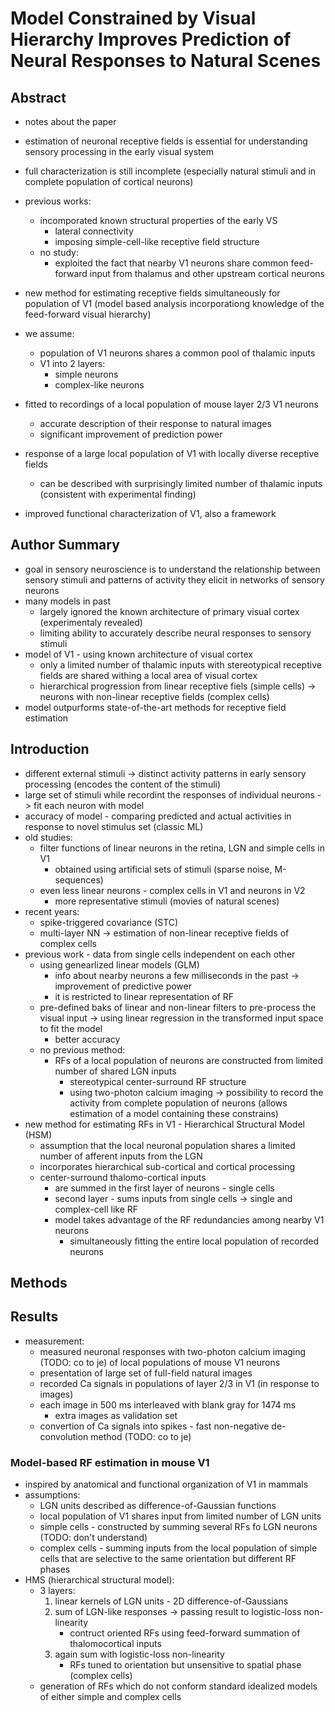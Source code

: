 # Model Constrained by Visual Hierarchy Improves Prediction of Neural Responses to Natural Scenes

## Abstract
- notes about the paper

- estimation of neuronal receptive fields is essential for understanding sensory
processing in the early visual system
- full characterization is still incomplete (especially natural stimuli and in 
complete population of cortical neurons)
- previous works:
    * incomporated known structural properties of the early VS
        - lateral connectivity
        - imposing simple-cell-like receptive field structure
    * no study:
        - exploited the fact that nearby V1 neurons share common feed-forward 
        input from thalamus and other upstream cortical neurons
- new method for estimating receptive fields simultaneously for population of V1 
(model based analysis incorporationg knowledge of the feed-forward visual hierarchy)
- we assume:
    * population of V1 neurons shares a common pool of thalamic inputs
    * V1 into 2 layers:
        - simple neurons
        - complex-like neurons
- fitted to recordings of a local population of mouse layer 2/3 V1 neurons
    * accurate description of their response to natural images
    * significant improvement of prediction power
- response of a large local population of V1 with locally diverse receptive fields
    * can be described with surprisingly limited number of thalamic inputs (consistent with experimental finding)
- improved functional characterization of V1, also a framework

## Author Summary
- goal in sensory neuroscience is to understand the relationship between sensory stimuli and patterns of activity they elicit in networks of sensory neurons
- many models in past
    * largely ignored the known architecture of primary visual cortex (experimentaly revealed)
    * limiting ability to accurately describe neural responses to sensory stimuli
- model of V1 - using known architecture of visual cortex
    * only a limited number of thalamic inputs with stereotypical receptive fields are shared withing a local area of visual cortex
    * hierarchical progression from linear receptive fiels (simple cells) 
    -> neurons with non-linear receptive fields (complex cells)
- model outpurforms state-of-the-art methods for receptive field estimation

## Introduction
- different external stimuli -> distinct activity patterns in 
early sensory processing (encodes the content of the stimuli)
- large set of stimuli while recordint the responses of individual neurons -> fit each neuron with model
- accuracy of model - comparing predicted and actual activities in response 
to novel stimulus set (classic ML)
- old studies:
    * filter functions of linear neurons in the retina, LGN and simple cells in V1
        - obtained using artificial sets of stimuli (sparse noise, M-sequences)
    * even less linear neurons - complex cells in V1 and neurons in V2
        - more representative stimuli (movies of natural scenes)
- recent years:
    * spike-triggered covariance (STC)
    * multi-layer NN
    -> estimation of non-linear receptive fields of complex cells
- previous work - data from single cells independent on each other
    * using genearlized linear models (GLM)
        - info about nearby neurons a few milliseconds in the past 
        -> improvement of predictive power
        - it is restricted to linear representation of RF
    * pre-defined baks of linear and non-linear filters to pre-process the 
    visual input -> using linear regression in the transformed input space to fit the model
        - better accuracy
    * no previous method:
        - RFs of a local population of neurons are constructed from limited number of shared LGN inputs
            * stereotypical center-surround RF structure
            * using two-photon calcium imaging -> possibility to record the activity from complete 
            population of neurons (allows estimation of a model containing these constrains)
- new method for estimating RFs in V1 - Hierarchical Structural Model (HSM)
    * assumption that the local neuronal population shares a limited number of afferent 
    inputs from the LGN
    * incorporates hierarchical sub-cortical and cortical processing
    * center-surround thalomo-cortical inputs 
        - are summed in the first layer of neurons - single cells
        - second layer - sums inputs from single cells -> single and complex-cell like RF
        - model takes advantage of the RF redundancies among nearby V1 neurons
            * simultaneously fitting the entire local population of recorded neurons


## Methods



## Results
- measurement:
    * measured neuronal responses with two-photon calcium imaging (TODO: co to je) 
    of local populations of mouse V1 neurons
    * presentation of large set of full-field natural images
    * recorded Ca signals in populations of layer 2/3 in V1 (in response to images)
    * each image in 500 ms interleaved with blank gray for 1474 ms
        - extra images as validation set
    * convertion of Ca signals into spikes - fast non-negative de-convolution method (TODO: co to je)

### Model-based RF estimation in mouse V1
- inspired by anatomical and functional organization of V1 in mammals
- assumptions:
    * LGN units described as difference-of-Gaussian functions
    * local population of V1 shares input from limited number of  LGN units
    * simple cells - constructed by summing several RFs fo LGN neurons (TODO: don't understand)
    * complex cells - summing inputs from the local population of simple cells that are selective to
    the same orientation but different RF phases
- HMS (hierarchical structural model):
    * 3 layers:
        1. linear kernels of LGN units - 2D difference-of-Gaussians
        2. sum of LGN-like responses -> passing result to logistic-loss non-linearity
            - contruct oriented RFs using feed-forward summation of thalomocortical inputs
        3. again sum with logistic-loss non-linearity
            - RFs tuned to orientation but unsensitive to spatial phase (complex cells)
    * generation of RFs which do not conform standard idealized models of either simple and 
    complex cells 